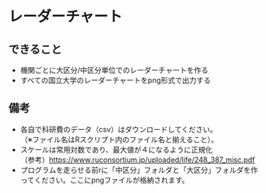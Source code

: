 # レーダーチャート

## できること
* 機関ごとに大区分/中区分単位でのレーダーチャートを作る
* すべての国立大学のレーダーチャートをpng形式で出力する

## 備考
* 各自で科研費のデータ（csv）はダウンロードしてください。  
（※ファイル名はRスクリプト内のファイル名と揃えること）。
* スケールは常用対数であり、最大値が４になるように正規化  
（参考）https://www.ruconsortium.jp/uploaded/life/248_387_misc.pdf
* プログラムを走らせる前rに「中区分」フォルダと「大区分」フォルダを作ってください。ここにpngファイルが格納されます。
